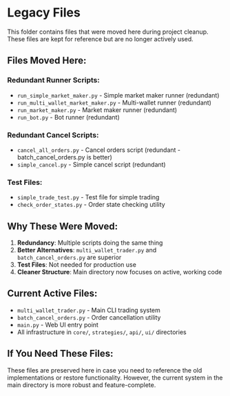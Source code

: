 # Legacy Files

This folder contains files that were moved here during project cleanup. These files are kept for reference but are no longer actively used.

## Files Moved Here:

### Redundant Runner Scripts:
- `run_simple_market_maker.py` - Simple market maker runner (redundant)
- `run_multi_wallet_market_maker.py` - Multi-wallet runner (redundant)
- `run_market_maker.py` - Market maker runner (redundant)
- `run_bot.py` - Bot runner (redundant)

### Redundant Cancel Scripts:
- `cancel_all_orders.py` - Cancel orders script (redundant - batch_cancel_orders.py is better)
- `simple_cancel.py` - Simple cancel script (redundant)

### Test Files:
- `simple_trade_test.py` - Test file for simple trading
- `check_order_states.py` - Order state checking utility

## Why These Were Moved:

1. **Redundancy**: Multiple scripts doing the same thing
2. **Better Alternatives**: `multi_wallet_trader.py` and `batch_cancel_orders.py` are superior
3. **Test Files**: Not needed for production use
4. **Cleaner Structure**: Main directory now focuses on active, working code

## Current Active Files:

- `multi_wallet_trader.py` - Main CLI trading system
- `batch_cancel_orders.py` - Order cancellation utility
- `main.py` - Web UI entry point
- All infrastructure in `core/`, `strategies/`, `api/`, `ui/` directories

## If You Need These Files:

These files are preserved here in case you need to reference the old implementations or restore functionality. However, the current system in the main directory is more robust and feature-complete.
